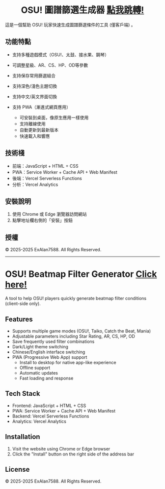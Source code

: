 <div align="center">

# OSU! 圖譜篩選生成器 [點我跳轉!](https://osu-beatmap-filter.vercel.app)

</div>


這是一個幫助 OSU! 玩家快速生成圖譜篩選條件的工具 (僅客戶端) 。

## 功能特點

- 支持多種遊戲模式（OSU!、太鼓、接水果、鋼琴）
- 可調整星級、AR、CS、HP、OD等參數
- 支持保存常用篩選組合
- 支持深色/淺色主題切換
- 支持中文/英文界面切換
- 支持 PWA（漸進式網頁應用）

  - 可安裝到桌面，像原生應用一樣使用
  - 支持離線使用
  - 自動更新到最新版本
  - 快速載入和響應

## 技術棧

- 前端：JavaScript + HTML + CSS
- PWA：Service Worker + Cache API + Web Manifest
- 後端：Vercel Serverless Functions
- 分析：Vercel Analytics

## 安裝說明

1. 使用 Chrome 或 Edge 瀏覽器訪問網站
2. 點擊地址欄右側的「安裝」按鈕

## 授權

© 2025-2025 ExAlan7588. All Rights Reserved. 

---

# OSU! Beatmap Filter Generator [Click here!](https://osu-beatmap-filter.vercel.app)

A tool to help OSU! players quickly generate beatmap filter conditions (client-side only).

## Features

* Supports multiple game modes (OSU!, Taiko, Catch the Beat, Mania)
* Adjustable parameters including Star Rating, AR, CS, HP, OD
* Save frequently used filter combinations
* Dark/Light theme switching
* Chinese/English interface switching
* PWA (Progressive Web App) support
   * Install to desktop for native app-like experience
   * Offline support
   * Automatic updates
   * Fast loading and response

## Tech Stack

* Frontend: JavaScript + HTML + CSS
* PWA: Service Worker + Cache API + Web Manifest
* Backend: Vercel Serverless Functions
* Analytics: Vercel Analytics

## Installation

1. Visit the website using Chrome or Edge browser
2. Click the "Install" button on the right side of the address bar

## License

© 2025-2025 ExAlan7588. All Rights Reserved. 
